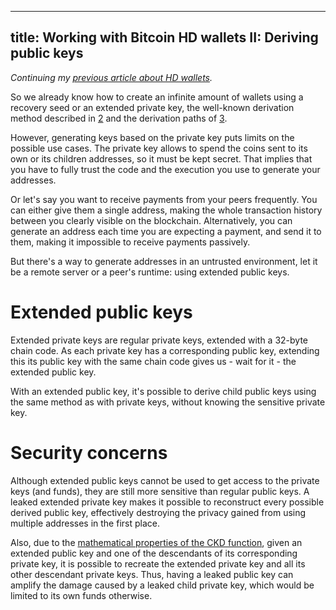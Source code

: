 ---------------------------------------------------------------
title: Working with Bitcoin HD wallets II: Deriving public keys
---------------------------------------------------------------

*Continuing my [previous article about HD wallets][1].*

So we already know how to create an infinite amount of wallets using a recovery seed
or an extended private key, the well-known derivation method described in [2]
and the derivation paths of [3].

However, generating keys based on the private key puts limits on the possible use cases.
The private key allows to spend the coins sent to its own or its children addresses, so
it must be kept secret. That implies that you have to fully trust the code and the
execution you use to generate your addresses.

Or let's say you want to receive payments from your peers frequently. You can either give
them a single address, making the whole transaction history between you clearly
visible on the blockchain. Alternatively, you can generate an address each time you are
expecting a payment, and send it to them, making it impossible to receive payments passively.

But there's a way to generate addresses in an untrusted environment, let it be a remote
server or a peer's runtime: using extended public keys.

<!-- TEASER -->

# Extended public keys

Extended private keys are regular private keys, extended with a 32-byte chain code.
As each private key has a corresponding public key, extending this its public key
with the same chain code gives us - wait for it - the extended public key.

With an extended public key, it's possible to derive child public keys using the same method
as with private keys, without knowing the sensitive private key.

# Security concerns

Although extended public keys cannot be used to get access to the private keys (and funds),
they are still more sensitive than regular public keys. A leaked extended private key
makes it possible to reconstruct every possible derived public key, effectively destroying
the privacy gained from using multiple addresses in the first place.

Also, due to the [mathematical properties of the CKD function][4], given an extended public
key and one of the descendants of its corresponding private key, it is possible to
recreate the extended private key and all its other descendant private keys. Thus, having
a leaked public key can amplify the damage caused by a leaked child private key, which
would be limited to its own funds otherwise.



[1]: ./posts/2016-11-16-working-with-bitcoin-hd-wallets.html
[2]: https://github.com/bitcoin/bips/blob/master/bip-0032.mediawiki 
[3]: https://github.com/bitcoin/bips/blob/master/bip-0044.mediawiki
[4]: https://github.com/bitcoin/bips/blob/master/bip-0032.mediawiki#user-content-Security

